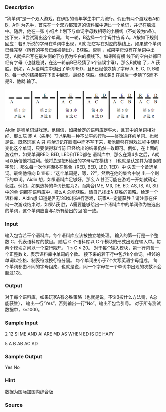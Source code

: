 
### Description
“猜单词”是一个双人游戏，在伊朗的青年学生中广为流行。假设有两个游戏者A和B，A作
为先手，首先在一个双方都知道的语料库中选出一个单词，并记在脑海中。随后，他在一张
小纸片上划下与单词字母数相等的小横线（不妨设为n条）。接下来，B尝试猜出这个单词。
每一轮，B选择一个字母并告诉 A。A按如下规则回应：若B 所说的字母在单词中出现，A就
把它写在对应的横线上。如果整个单词已经完整（所有的字母已经被猜出），B获胜。否则
，如果字母没有在单词中出现，A就把它写在最左侧的下方仍为空白的横线下。如果所有横
线下的空白处都已经有字母（也就是说，在这一轮前B已经猜了n个错误字母），那么B就输
了，A 获胜。例如，A 从语料库中选出了单词RED，且B已经依次猜了字母 A, E, C, D, B和
R。每一步的结果都在下图中展现。最终B 获胜。但如果B 在最后一步猜了S而不是R，他就
输了。

![](/JudgeOnline/upload/201105/image/2305.png)


Aidin 是猜单词游戏迷。他相信，如果给定的语料库足够大，且其中的单词相对好，那么玩
家 A（先手）可以采取一种不公平的行动——修改选择的单词。也就是说，既然玩家 A 只
将单词记在脑海中而不写下来，那他能够在游戏过程中随时变化这个单词，只要使得和当前
已经给出的结果仍然一致即可。例如，在上面的游戏中，如果单词RED, BED, LED和TED都在
语料库中，那么在第4步之后，A就可以确信他将胜利。他将总是把B给出的字母写在横线下
（也就是认定其为错误的字母），那么每一次他将至多在集合  {RED, BED, LED, TED}  中
失去一个备选单词。最终他将向 B 宣布：“这个单词是，嗯，??”，然后在他的集合中说
出一个剩下的单词。Aidin 想，如果语料库足够好，那么 A 甚至可能在游戏一开始就确定
获胜。例如，如果选择的单词长度为2，而集合{ME, MD, DE, ED, AS, IS, AI, SI}中的单
词都在语料库中，那么A 总能获胜。请自己找出A 获胜的策略。给定一个语料库，Aidin想
知道是否无论B如何进行游戏，玩家A一定能获胜？请注意在任何一次游戏结束时，如果A获
胜，A需要能够给出一个语料库中的单词作为被选出的单词，这个单词应当与A所有给出的回
答一致。
### Input
输入包含若干个语料库。每个语料库应该被独立地处理。
输入的第一行是一个整数 C，代表语料库的数目。
随后 C 个语料库以 C 个模块的形式出现在输入中。每两个模块之间以一个空行隔开。
1 ≤ C ≤ 20。
对于每个输入模块，第一行包含一个正整数 k，表示语料库中单词的个数。
接下来的若干行中包含k个单词。相邻的单词以空格、制表符或换行符分隔。
每个单词由小于7个大写英语字母组成。
每个单词都由不同的字母组成，也就是说，同一个字母在一个单词中出现的次数不会超过1次。
### Output
对于每个语料库，如果玩家A有必胜策略（也就是说，不论B按什么方法猜，A总能获胜），
输出一行“Yes”。否则输出一行“No”。输出不包含引号。
对于所有测试数据中，k≤1000。
### Sample Input
2
12
SI ME AND AI ARE MD AS WHEN ED IS DE
HAPY

5
A B AB AC AD
### Sample Output
Yes
No
### Hint
数据为国际加国内综合版
### Source
